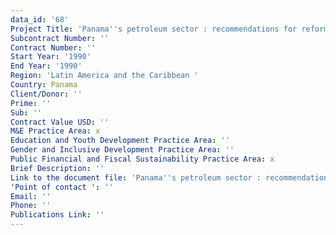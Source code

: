 ```yaml
---
data_id: '68'
Project Title: 'Panama''s petroleum sector : recommendations for reform'
Subcontract Number: ''
Contract Number: ''
Start Year: '1990'
End Year: '1990'
Region: 'Latin America and the Caribbean '
Country: Panama
Client/Donor: ''
Prime: ''
Sub: ''
Contract Value USD: ''
M&E Practice Area: x
Education and Youth Development Practice Area: ''
Gender and Inclusive Development Practice Area: ''
Public Financial and Fiscal Sustainability Practice Area: x
Brief Description: ''
Link to the document file: 'Panama''s petroleum sector : recommendations for reform��_'
'Point of contact ': ''
Email: ''
Phone: ''
Publications Link: ''
---
```


